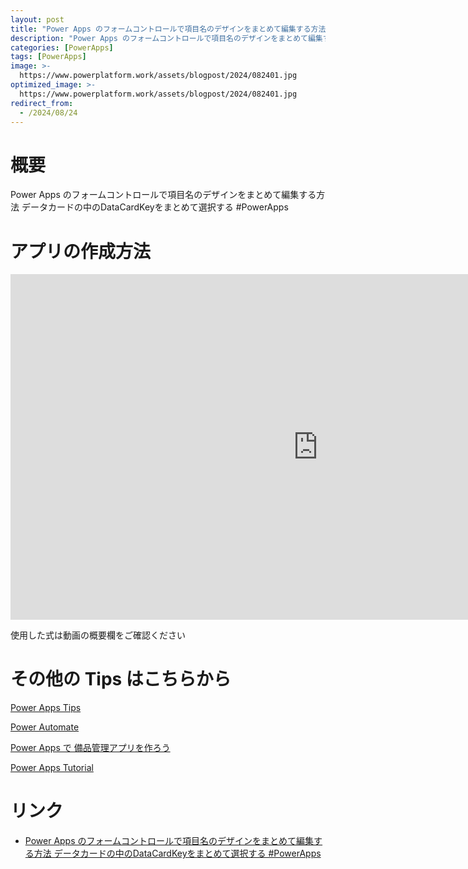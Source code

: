 ```yaml
---
layout: post
title: "Power Apps のフォームコントロールで項目名のデザインをまとめて編集する方法 データカードの中のDataCardKeyをまとめて選択する #PowerApps"
description: "Power Apps のフォームコントロールで項目名のデザインをまとめて編集する方法 データカードの中のDataCardKeyをまとめて選択する #PowerAppsを動画で分かりやすく解説"
categories: [PowerApps]
tags: [PowerApps]
image: >-
  https://www.powerplatform.work/assets/blogpost/2024/082401.jpg
optimized_image: >-
  https://www.powerplatform.work/assets/blogpost/2024/082401.jpg
redirect_from:
  - /2024/08/24
---
```



#  概要

Power Apps のフォームコントロールで項目名のデザインをまとめて編集する方法 データカードの中のDataCardKeyをまとめて選択する #PowerApps


# アプリの作成方法

<iframe width="983" height="553" src="https://www.youtube.com/embed/d4XDE1ClobU" title="YouTube video player" frameborder="0" allow="accelerometer; autoplay; clipboard-write; encrypted-media; gyroscope; picture-in-picture" allowfullscreen></iframe>


使用した式は動画の概要欄をご確認ください


# その他の Tips はこちらから

[Power Apps Tips](https://www.youtube.com/watch?v=VrAQf3JQ7yM&list=PLVhFi1fb3DqakSLVMn22DDcySXh9jtzi- )


[Power Automate](https://www.youtube.com/watch?v=-YnJYT0ASEM&list=PLVhFi1fb3Dqbzic6GieqnLFgD3aTj-eHA)


[Power Apps で 備品管理アプリを作ろう](https://www.youtube.com/playlist?list=PLVhFi1fb3DqZM3HKb8Hea6XEL96990Fyn)


[Power Apps Tutorial](https://www.youtube.com/playlist?list=PLVhFi1fb3DqalxpL974VvAJvV4iWoSbe_)


# リンク


- [Power Apps のフォームコントロールで項目名のデザインをまとめて編集する方法 データカードの中のDataCardKeyをまとめて選択する #PowerApps](https://www.youtube.com/watch?v=d4XDE1ClobU)

